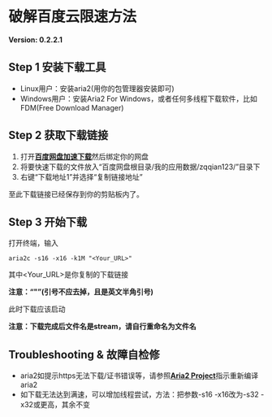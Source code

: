 # 破解百度云限速方法

**Version: 0.2.2.1**

## Step 1 安装下载工具

* Linux用户：安装aria2(用你的包管理器安装即可)
* Windows用户：安装Aria2 For Windows，或者任何多线程下载软件，比如FDM(Free Download Manager)

## Step 2 获取下载链接

1. 打开[**百度网盘加速下载**](http://www.loveno.net/baiduyun/login.html)然后绑定你的网盘
2. 将要快速下载的文件放入“百度网盘根目录/我的应用数据/zqqian123/”目录下
3. 右键“下载地址1”并选择“复制链接地址”

至此下载链接已经保存到你的剪贴板内了。

## Step 3 开始下载

打开终端，输入

```
aria2c -s16 -x16 -k1M "<Your_URL>"
```

其中\<Your_URL>是你复制的下载链接

**注意：“"”(引号不应去掉，且是英文半角引号)**

此时下载应该启动

**注意：下载完成后文件名是stream，请自行重命名为文件名**

## Troubleshooting & 故障自检修

* aria2如提示https无法下载/证书错误等，请参照[**Aria2 Project**](https://github.com/aria2/aria2)指示重新编译aria2
* 如下载无法达到满速，可以增加线程尝试，方法：把参数-s16 -x16改为-s32 -x32或更高，其余不变
